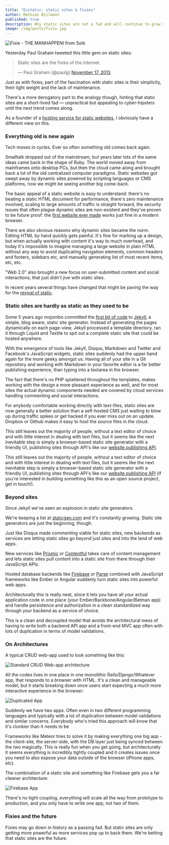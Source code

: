 ```yaml
---
title: "Ecstatic: static sites & fixies"
author: Mathias Biilmann
published: true
description: Why static sites are not a fad and will continue to grow in their role as a foundational part of the web.
image: /img/posts/fixie.jpg
---
```


![Fixie - THE MANHAPPENI from Solè](/img/posts/fixie.jpg)

Yesterday Paul Graham tweeted this little gem on static sites:

<blockquote class="twitter-tweet"><p>Static sites are the fixies of the Internet.</p>&mdash; Paul Graham (@paulg) <a href="https://twitter.com/paulg/statuses/402205795552489472">November 17, 2013</a></blockquote>

Just as with fixies, part of the fascination with static sites is their simplicity, their light weight and the lack of maintenance.

There's a more derogatory part to the analogy though, hinting that static sites are a short-lived fad — unpractical but appealing to cyber-hipsters until the next trend comes along.

As a founder of a [hosting service for static websites](https://www.bitballoon.com), I obviously have a different view on this.

### Everything old is new again

Tech moves in cycles. Ever so often something old comes back again.

Smalltalk dropped out of the mainstream, but years later lots of the same ideas came back in the shape of Ruby. The world moved away from mainframes onto desktop PCs, but then the cloud came along and brought back a lot of the old centralized computer paradigms. Static websites got swept away by dynamic sites powered by scripting languages or CMS platforms, now we might be seeing another big come-back.

The basic appeal of a static website is easy to understand: there's no beating a static HTML document for performance, there's zero maintenance involved, scaling to large amounts of traffic is straight forward, the security issues that often plague dynamic sites are non-existent and they've proven to be future proof: the [first website ever made](http://www.w3.org/History/19921103-hypertext/hypertext/WWW/TheProject.html) works just fine in a modern browser.

There are also obvious reasons why dynamic sites became the norm. Editing HTML by hand quickly gets painful. It's fine for marking up a design, but when actually working with content it's way to much overhead, and today it's impossible to imagine managing a large website in plain HTML without any way to avoid duplicating navigation elements, common headers and footers, sidebars etc, and manually generating list of most recent items, etc, etc.

"Web 2.0" also brought a new focus on user-submitted content and social interactions, that just didn't jive with static sites.

In recent years several things have changed that might be paving the way for the [revival of static](http://carrot.is/coding/static).

### Static sites are hardly as static as they used to be

Some 5 years ago mojombo committed the [first bit of code](https://github.com/mojombo/jekyll/commit/d189e05d236769c1e5594af9db4d6eacb86fc16e) to [Jekyll](https://github.com/mojombo/jekyll), a simple, blog aware, static site generator. Instead of generating the pages dynamically on each page-view, Jekyll processed a template directory, ran it through Liquid and Textile to spit out a complete static site that could be hosted anywhere.

With the emergence of tools like Jekyll, Disqus, Markdown and Twitter and Facebook's JavaScript widgets, static sites suddenly had the upper hand again for the more geeky amongst us. Having all of your site in a Git repository and working with Markdown in your favorite editor is a far better publishing experience, than typing into a textarea in the browser.

The fact that there's no PHP splattered throughout the templates, makes working with the design a more pleasant experience as well, and for most sites the actual dynamic components needed are covered by cloud services handling commenting and social interactions.

For anybody comfortable working directly with text-files, static sites are now generally a better solution than a self-hosted CMS just waiting to blow up during traffic spikes or get hacked if you ever miss out on an update. Dropbox or Github makes it easy to host the source files in the cloud.

This still leaves out the majority of people, without a text editor of choice and with little interest in dealing with text files, but it seems like the next inevitable step is simply a browser-based static site generator with a friendly UI, publishing sites through API's like our [website publishing API](https://www.bitballoon.com/docs/api).

This still leaves out the majority of people, without a text editor of choice and with little interest in dealing with text files, but it seems like the next inevitable step is simply a browser-based static site generator with a friendly UI, publishing sites through API's like our [website publishing API](https://www.bitballoon.com/docs/api) (if you're interested in building something like this as an open source project, get in touch!).

### Beyond sites

Since Jekyll we've seen an explosion in static site generators.

We're keeping a list at [staticgen.com](http://staticgen.com/) and it's constantly growing. Static site generators are just the beginning, though.

Just like Disqus made commenting viable for static sites, new backends as services are letting static sites go beyond just sites and into the land of web apps.

New services like [Prismic](https://prismic.io/) or [Contentful](https://www.contentful.com/) takes care of content management and lets static sites pull content into a static site from there through their JavaScript APIs.

Hosted database backends like [Firebase](https://www.firebase.com/) or [Parse](https://parse.com/) combined with JavaScript frameworks like Ember or Angular suddenly   turn static sites into powerful web apps.

Architecturally this is really neat, since it lets you have all your actual application code in one place (your Ember/Backbone/Angular/Batman app) and handle persistence and authorization in a clean standardized way through your backend as a service of choice.

This is a clean and decoupled model that avoids the architectural mess of having to write both a backend API app and a front-end MVC app often with lots of duplication in terms of model validations.

### On Architectures

A typical CRUD web-app used to look something like this:

![Standard CRUD Web-app architecture](/img/posts/standard-app.png)

All the codes lives in one place in one monolithic Rails/Django/Whatever app, that responds to a browser with HTML. It's a clean and manageable model, but it starts breaking down once users start expecting a much more interactive experience in the browser:

![Duplicated App](/img/posts/browser-server-app.png)

Suddenly we have two apps. Often even in two different programming languages and typically with a lot of duplication between model validations and similar concerns. Everybody who's tried this approach will know that it's clunkier than it needs to be

Frameworks like Meteor tries to solve it by making everything one big app - the client-site, the server-side, with the DB layer just being synced between the two magically. This is really fun when you get going, but architecturally it seems everything is incredibly tightly coupled and it creates issues once you need to also expose your data outside of the browser (iPhone apps, etc).

The combination of a static site and something like Firebase gets you a far cleaner architecture:

![Firebase App](/img/posts/firebase-app.png)

There's no tight coupling, everything will scale all the way from prototype to production, and you only have to write one app, not two of them.

### Fixies and the future

Fixies may go down in history as a passing fad. But static sites are only getting more powerful as more services pop up to back them. We're betting that static sites are the future.